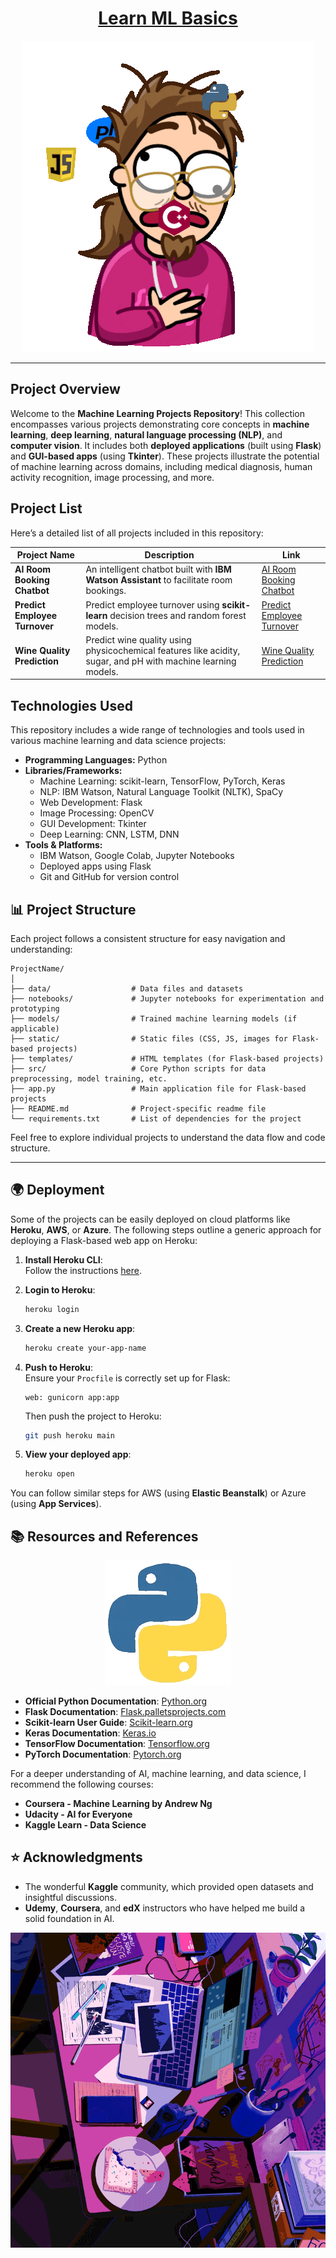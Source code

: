 <div align="center">
  <h1><a href="https://github.com/0res7/ml-basics">Learn ML Basics</a></h1>
  <img alt="GIF" src="Resources/roll.gif" />
</div>


----------

## Project Overview

Welcome to the **Machine Learning Projects Repository**! This collection encompasses various projects demonstrating core concepts in **machine learning**, **deep learning**, **natural language processing (NLP)**, and **computer vision**. It includes both **deployed applications** (built using **Flask**) and **GUI-based apps** (using **Tkinter**). These projects illustrate the potential of machine learning across domains, including medical diagnosis, human activity recognition, image processing, and more.

## Project List

Here’s a detailed list of all projects included in this repository:

| Project Name                                | Description                                                                                                                                                    | Link |
|---------------------------------------------|----------------------------------------------------------------------------------------------------------------------------------------------------------------|------|
| **AI Room Booking Chatbot**                 | An intelligent chatbot built with **IBM Watson Assistant** to facilitate room bookings.                                                                        | [AI Room Booking Chatbot](https://github.com/0res7/ML-projects/tree/predict-turnover/AI%20Room%20Booking%20Chatbot%20%5BIBM%20WATSON%5D) |
| **Predict Employee Turnover**               | Predict employee turnover using **scikit-learn** decision trees and random forest models.                                                                     | [Predict Employee Turnover](https://github.com/0res7/ML-projects/tree/predict-turnover/Predict%20Employee%20Turnover%20with%20scikitlearn) |
| **Wine Quality Prediction**                 | Predict wine quality using physicochemical features like acidity, sugar, and pH with machine learning models.                                                 | [Wine Quality Prediction](https://github.com/0res7/ML-projects/tree/predict-turnover/Wine%20Quality%20prediction) |


## Technologies Used

This repository includes a wide range of technologies and tools used in various machine learning and data science projects:

- **Programming Languages:** Python
- **Libraries/Frameworks:**
  - Machine Learning: scikit-learn, TensorFlow, PyTorch, Keras
  - NLP: IBM Watson, Natural Language Toolkit (NLTK), SpaCy
  - Web Development: Flask
  - Image Processing: OpenCV
  - GUI Development: Tkinter
  - Deep Learning: CNN, LSTM, DNN
- **Tools & Platforms:** 
  - IBM Watson, Google Colab, Jupyter Notebooks
  - Deployed apps using Flask
  - Git and GitHub for version control


## 📊 Project Structure

Each project follows a consistent structure for easy navigation and understanding:
```plaintext
ProjectName/
│
├── data/                  # Data files and datasets
├── notebooks/             # Jupyter notebooks for experimentation and prototyping
├── models/                # Trained machine learning models (if applicable)
├── static/                # Static files (CSS, JS, images for Flask-based projects)
├── templates/             # HTML templates (for Flask-based projects)
├── src/                   # Core Python scripts for data preprocessing, model training, etc.
├── app.py                 # Main application file for Flask-based projects
├── README.md              # Project-specific readme file
└── requirements.txt       # List of dependencies for the project
```

Feel free to explore individual projects to understand the data flow and code structure.

---

## 🌍 Deployment

Some of the projects can be easily deployed on cloud platforms like **Heroku**, **AWS**, or **Azure**. The following steps outline a generic approach for deploying a Flask-based web app on Heroku:

1. **Install Heroku CLI**:  
   Follow the instructions [here](https://devcenter.heroku.com/articles/heroku-cli).

2. **Login to Heroku**:  
   ```bash
   heroku login
   ```

3. **Create a new Heroku app**:  
   ```bash
   heroku create your-app-name
   ```

4. **Push to Heroku**:  
   Ensure your `Procfile` is correctly set up for Flask:
   ```plaintext
   web: gunicorn app:app
   ```
   Then push the project to Heroku:
   ```bash
   git push heroku main
   ```

5. **View your deployed app**:  
   ```bash
   heroku open
   ```

You can follow similar steps for AWS (using **Elastic Beanstalk**) or Azure (using **App Services**).


## 📚 Resources and References

<div align="center">
  <img alt="GIF" src="Resources/python.gif" />
</div>


- **Official Python Documentation**: [Python.org](https://docs.python.org/3/)
- **Flask Documentation**: [Flask.palletsprojects.com](https://flask.palletsprojects.com/en/2.0.x/)
- **Scikit-learn User Guide**: [Scikit-learn.org](https://scikit-learn.org/stable/user_guide.html)
- **Keras Documentation**: [Keras.io](https://keras.io/)
- **TensorFlow Documentation**: [Tensorflow.org](https://www.tensorflow.org/)
- **PyTorch Documentation**: [Pytorch.org](https://pytorch.org/docs/)

For a deeper understanding of AI, machine learning, and data science, I recommend the following courses:
- **Coursera - Machine Learning by Andrew Ng**
- **Udacity - AI for Everyone**
- **Kaggle Learn - Data Science**

## ⭐ Acknowledgments

- The wonderful **Kaggle** community, which provided open datasets and insightful discussions.
- **Udemy**, **Coursera**, and **edX** instructors who have helped me build a solid foundation in AI.


<div align="center">
  <img alt="GIF" src="Resources/busy-work.gif" />
</div>
